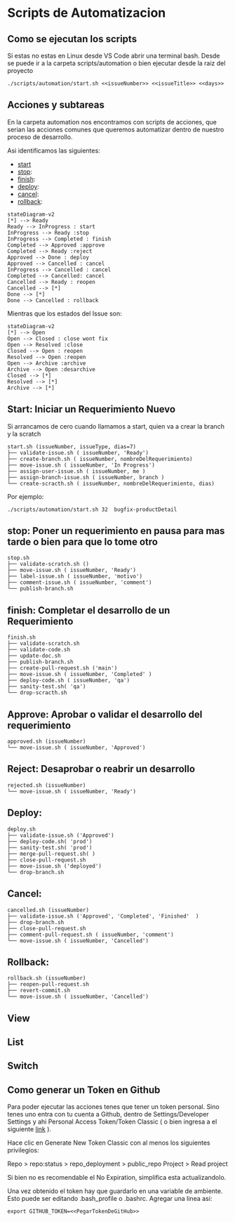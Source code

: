 # Scripts de Automatizacion

## Como se ejecutan los scripts

Si estas no estas en Linux desde VS Code abrir una terminal bash.
Desde se puede ir a la carpeta scripts/automation o bien ejecutar desde la raiz del proyecto

````
./scripts/automation/start.sh <<issueNumber>> <<issueTitle>> <<days>>
````

## Acciones y subtareas

En la carpeta automation nos encontramos con scripts de acciones, que serian las acciones comunes que queremos automatizar dentro de nuestro proceso de desarrollo.

Asi identificamos las siguientes:

* [start](#start-iniciar-un-requerimiento-nuevo)
* [stop](#stop-poner-un-requerimiento-en-pausa-para-mas-tarde-o-bien-para-que-lo-tome-otro): 
* [finish](#finish-al-terminar-el-desarrollo-de-un-requerimiento):
* [deploy](#deploy):
* [cancel](#cancel):
* [rollback](#rollback):


````mermaid 
stateDiagram-v2 
[*] --> Ready
Ready --> InProgress : start
InProgress --> Ready :stop
InProgress --> Completed : finish
Completed --> Approved :approve
Completed --> Ready :reject
Approved --> Done : deploy
Approved --> Cancelled : cancel
InProgress --> Cancelled : cancel
Completed --> Cancelled: cancel
Cancelled --> Ready : reopen
Cancelled --> [*]
Done --> [*]
Done --> Cancelled : rollback
````

Mientras que los estados del Issue son:

````mermaid 
stateDiagram-v2 
[*] --> Open
Open --> Closed : close wont fix
Open --> Resolved :close
Closed --> Open : reopen
Resolved --> Open :reopen
Open --> Archive :archive
Archive --> Open :desarchive
Closed --> [*]
Resolved --> [*]
Archive --> [*]
````


## Start: Iniciar un Requerimiento Nuevo

Si arrancamos de cero cuando llamamos a start, quien va a crear la branch y la scratch

````
start.sh (issueNumber, issueType, dias=7)
├── validate-issue.sh ( issueNumber, 'Ready')
├── create-branch.sh ( issueNumber, nombreDelRequerimiento)
├── move-issue.sh ( issueNumber, 'In Progress')
├── assign-user-issue.sh ( issueNumber, me )
├── assign-branch-issue.sh ( issueNumber, branch )
└── create-scracth.sh ( issueNumber, nombreDelRequerimiento, dias)
````

Por ejemplo:

````
./scripts/automation/start.sh 32  bugfix-productDetail
````
## stop: Poner un requerimiento en pausa para mas tarde o bien para que lo tome otro

````
stop.sh
├── validate-scratch.sh ()
├── move-issue.sh ( issueNumber, 'Ready')
├── label-issue.sh ( issueNumber, 'motivo')
├── comment-issue.sh ( issueNumber, 'comment')
└── publish-branch.sh
````


## finish: Completar el desarrollo de un Requerimiento

````
finish.sh
├── validate-scratch.sh 
├── validate-code.sh
├── update-doc.sh
├── publish-branch.sh
├── create-pull-request.sh ('main')
├── move-issue.sh ( issueNumber, 'Completed' )
├── deploy-code.sh ( issueNumber, 'qa')
├── sanity-test.sh( 'qa')
└── drop-scracth.sh 
````

## Approve: Aprobar o validar el desarrollo del requerimiento 

````
approved.sh (issueNumber)
└── move-issue.sh ( issueNumber, 'Approved')
````

## Reject: Desaprobar o reabrir un desarrollo 

````
rejected.sh (issueNumber)
└── move-issue.sh ( issueNumber, 'Ready')
````

## Deploy: 

````
deploy.sh
├── validate-issue.sh ('Approved')  
├── deploy-code.sh( 'prod')
├── sanity-test.sh( 'prod')
├── merge-pull-request.sh( )
├── close-pull-request.sh
├── move-issue.sh ('deployed')
└── drop-branch.sh
````

## Cancel:

````
cancelled.sh (issueNumber)
├── validate-issue.sh ('Approved', 'Completed', 'Finished'  )  
├── drop-branch.sh
├── close-pull-request.sh
├── comment-pull-request.sh ( issueNumber, 'comment')
└── move-issue.sh ( issueNumber, 'Cancelled')
````
## Rollback:

````
rollback.sh (issueNumber)
├── reopen-pull-request.sh
├── revert-commit.sh
└── move-issue.sh ( issueNumber, 'Cancelled')
````

## View

## List

## Switch

## Como generar un Token en Github

Para poder ejecutar las acciones tenes que tener un token personal. Sino tenes uno entra con tu cuenta a Github, dentro de Settings/Developer Settings y ahi Personal Access Token/Token Classic ( o bien ingresa a el siguiente [link](https://github.com/settings/tokens) ).

Hace clic en Generate New Token Classic con al menos los siguientes privilegios:

Repo > repo:status
     > repo_deployment
     > public_repo
Project > Read project

Si bien no es recomendable el No Expiration, simplifica esta actualizandolo.

Una vez obtenido el token hay que guardarlo en una variable de ambiente. Esto puede ser editando .bash_profile o .bashrc. Agregar una linea asi:

````
export GITHUB_TOKEN=<<PegarTokenDeGitHub>>
````
